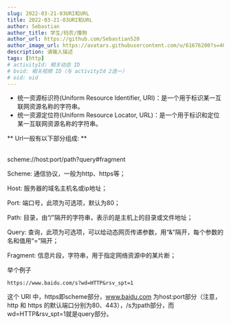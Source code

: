 ```yaml
---
slug: 2022-03-21-03URI和URL
title: 2022-03-21-03URI和URL
author: Sebastian
author_title: 学生/码农/撸狗
author_url: https://github.com/Sebastian520
author_image_url: https://avatars.githubusercontent.com/u/61676200?s=40&v=4
description: 请输入描述
tags: [http]
# activityId: 相关动态 ID
# bvid: 相关视频 ID（与 activityId 2选一）
# oid: oid
---
```


* 统一资源标识符(Uniform Resource Identifier, URI)：是一个用于标识某一互联网资源名称的字符串。
* 统一资源定位符(Uniform Resource Locator, URL)：是一个用于标识和定位某一互联网资源名称的字符串。

** Url一般有以下部分组成: **  
<br/>

scheme://host:port/path?query#fragment

Scheme: 通信协议，一般为http、https等；

Host: 服务器的域名主机名或ip地址；

Port: 端口号，此项为可选项，默认为80；

Path: 目录，由“/”隔开的字符串，表示的是主机上的目录或文件地址；

Query: 查询，此项为可选项，可以给动态网页传递参数，用“&”隔开，每个参数的名和值用“=”隔开；

Fragment: 信息片段，字符串，用于指定网络资源中的某片断；

举个例子
```
https://www.baidu.com/s?wd=HTTP&rsv_spt=1
```

这个 URI 中，https即scheme部分，www.baidu.com 为host:port部分（注意，http 和 https 的默认端口分别为80、443），/s为path部分，而wd=HTTP&rsv_spt=1就是query部分。




